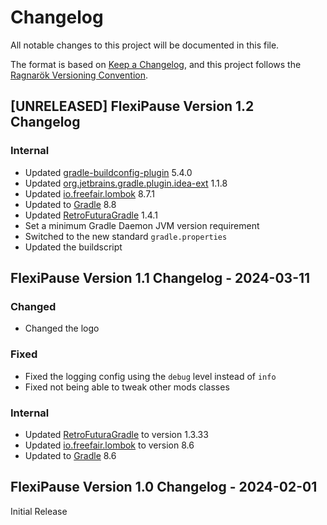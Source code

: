 # Changelog

All notable changes to this project will be documented in this file.

The format is based on [Keep a Changelog](https://keepachangelog.com),
and this project follows the [Ragnarök Versioning Convention](https://github.com/Red-Studio-Ragnarok/Commons/blob/main/Ragnar%C3%B6k%20Versioning%20Convention.md).

## [UNRELEASED] FlexiPause Version 1.2 Changelog

### Internal

- Updated [gradle-buildconfig-plugin](https://github.com/gmazzo/gradle-buildconfig-plugin) 5.4.0
- Updated [org.jetbrains.gradle.plugin.idea-ext](https://plugins.gradle.org/plugin/org.jetbrains.gradle.plugin.idea-ext) 1.1.8
- Updated [io.freefair.lombok](https://plugins.gradle.org/plugin/io.freefair.lombok) 8.7.1
- Updated to [Gradle](https://gradle.org) 8.8
- Updated [RetroFuturaGradle](https://github.com/GTNewHorizons/RetroFuturaGradle) 1.4.1
- Set a minimum Gradle Daemon JVM version requirement
- Switched to the new standard `gradle.properties`
- Updated the buildscript

## FlexiPause Version 1.1 Changelog - 2024-03-11

### Changed

- Changed the logo

### Fixed

- Fixed the logging config using the `debug` level instead of `info`
- Fixed not being able to tweak other mods classes

### Internal

- Updated [RetroFuturaGradle](https://github.com/GTNewHorizons/RetroFuturaGradle) to version 1.3.33
- Updated [io.freefair.lombok](https://plugins.gradle.org/plugin/io.freefair.lombok) to version 8.6
- Updated to [Gradle](https://gradle.org/) 8.6

## FlexiPause Version 1.0 Changelog - 2024-02-01

Initial Release
